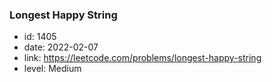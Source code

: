 ### Longest Happy String

* id: 1405
* date: 2022-02-07
* link: https://leetcode.com/problems/longest-happy-string
* level: Medium
